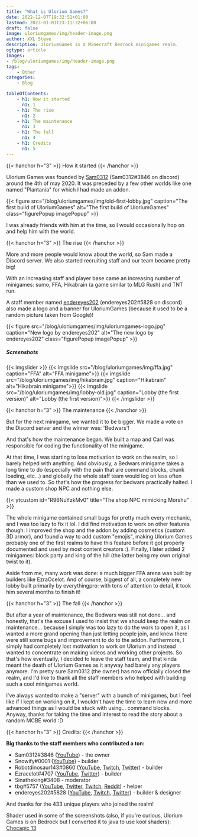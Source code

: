 ```yaml
---
title: "What is Ulorium Games?"
date: 2022-12-07T19:32:51+01:00
lastmod: 2023-01-01T23:11:32+06:00
draft: false
image: uloriumgames/img/header-image.png
author: XXL Steve
description: UloriumGames is a Minecraft Bedrock minigames realm.
ogtype: article
images:
- /blog/uloriumgames/img/header-image.png
tags:
    - Other
categories:
    - Blog

tableOfContents:
    - h1: How it started
      n1: 1
    - h1: The rise
      n1: 2
    - h1: The maintenance
      n1: 3
    - h1: The fall
      n1: 4
    - h1: Credits
      n1: 5
---
```

{{< hanchor h="3" >}}
How it started
{{< /hanchor >}}

Ulorium Games was founded by [Sam0312](https://www.youtube.com/@Sam0312_) (Sam0312#3846 on discord) around the 4th of may 2020. It was preceded by a few other worlds like one named "Plantania" for which I had made an addon.

{{< figure src="/blog/uloriumgames/img/old-first-lobby.jpg" caption="The first build of UloriumGames" alt="The first build of UloriumGames" class="figurePopup imagePopup" >}}

I was already friends with him at the time, so I would occasionally hop on and help him with the world.

{{< hanchor h="3" >}}
The rise
{{< /hanchor >}}

More and more people would know about the world, so Sam made a Discord server. We also started recruiting staff and our team became pretty big!

With an increasing staff and player base came an increasing number of minigames: sumo, FFA, Hikabrain (a game similar to MLG Rush) and TNT run.

A staff member named [endereyes202](https://www.youtube.com/@endereyes202) (endereyes202#5828 on discord) also made a logo and a banner for UloriumGames (because it used to be a random picture taken from Google)!

{{< figure src="/blog/uloriumgames/img/uloriumgames-logo.jpg" caption="New logo by endereyes202" alt="The new logo by endereyes202" class="figurePopup imagePopup" >}}

##### Screenshots

{{< imgslider >}}
  {{< imgslide src="/blog/uloriumgames/img/ffa.jpg" caption="FFA" alt="FFA minigame">}}
  {{< imgslide src="/blog/uloriumgames/img/hikabrain.jpg" caption="Hikabrain" alt="Hikabrain minigame">}}
  {{< imgslide src="/blog/uloriumgames/img/lobby-old.jpg" caption="Lobby (the first version)" alt="Lobby (the first version)">}}
{{< /imgslider >}}

{{< hanchor h="3" >}}
The maintenance
{{< /hanchor >}}

But for the next minigame, we wanted it to be bigger. We made a vote on the Discord server and the winner was: 'Bedwars'! 

And that's how the maintenance began. We built a map and Carl was responsible for coding the functionality of the minigame. 

At that time, I was starting to lose motivation to work on the realm, so I barely helped with anything. And obviously, a Bedwars minigame takes a long time to do (especially with the pain that are command blocks, chunk loading, etc...) and globally the whole staff team would log on less often than we used to. So that's how the progress for bedwars practically halted. I made a custom shop NPC and nothing else.

{{< ytcustom id="R96NuYzkMv0" title="The shop NPC mimicking Morshu" >}}

The whole minigame contained small bugs for pretty much every mechanic, and I was too lazy to fix it lol. I did find motivation to work on other features though: I improved the shop and the addon by adding cosmetics (custom 3D armor), and found a way to add custom "emojis", making Ulorium Games probably one of the first realms to have this feature before it got properly documented and used by most content creators :). Finally, I later added 2 minigames: block party and king of the hill (the latter being my own original twist to it). 

Aside from me, many work was done: a much bigger FFA arena was built by builders like EzraOcelot. And of course, biggest of all, a completely new lobby built primarily by everythingpro: with tons of attention to detail, it took him several months to finish it! 

{{< hanchor h="3" >}}
The fall
{{< /hanchor >}}

But after a year of maintenance, the Bedwars was still not done... and honestly, that's the excuse I used to insist that we should keep the realm on maintenance... because I simply was too lazy to do the work to open it, as I wanted a more grand opening than just letting people join, and knew there were still some bugs and improvement to do to the addon. Furthermore, I simply had completely lost motivation to work on Ulorium and instead wanted to concentrate on making videos and working other projects. So that's how eventually, I decided to leave the staff team, and that kinda meant the death of Ulorium Games as it anyway had barely any players anymore. I'm pretty sure Sam0312 (the owner) has now officially closed the realm, and I'd like to thank all the staff members who helped with building such a cool minigames world.

I've always wanted to make a "server" with a bunch of minigames, but I feel like if I kept on working on it, I wouldn't have the time to learn new and more advanced things as I would be stuck with using... command blocks. Anyway, thanks for taking the time and interest to read the story about a random MCBE world :D 

{{< hanchor h="3" >}}
Credits:
{{< /hanchor >}}

**Big thanks to the staff members who contributed a ton:**
- Sam0312#3846 ([YouTube](https://www.youtube.com/@Sam0312_)) - the owner
- Snowify#0001 ([YouTube](https://www.youtube.com/@Snowbqll)) - builder
- Robotdinosaur143#0860 ([YouTube](https://www.youtube.com/@Robotdinosaur143), [Twitch](https://www.twitch.tv/robotdinosaur143), [Twitter](https://twitter.com/Robotdinosaur11)) - builder
- Ezracelot#4707 ([YouTube](https://www.youtube.com/@ezracelot4601), [Twitter](https://twitter.com/ezracelot)) - builder
- Sinatheking#3408 - moderator
- tbg#5757 ([YouTube](https://www.youtube.com/@tbgbrostech2.082), [Twitter](https://twitter.com/BrosTbg), [Twitch](https://www.twitch.tv/tbgbros2021), [Reddit](https://www.reddit.com/u/tbgbros)) - helper
- endereyes202#5828 ([YouTube](https://www.youtube.com/@endereyes202), [Twitch](https://www.twitch.tv/endereyes202), [Twitter](https://twitter.com/endereyes202)) - builder & designer

And thanks for the 433 unique players who joined the realm!

Shader used in some of the screenshots (also, if you're curious, Ulorium Games is on Bedrock but I converted it to java to use kool shaders): [Chocapic 13](https://www.curseforge.com/minecraft/customization/chocapic13-shaders)